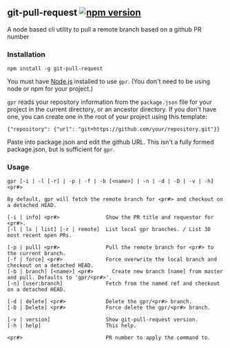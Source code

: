 ## git-pull-request [![npm version](https://badge.fury.io/js/git-pull-request.svg)](https://badge.fury.io/js/git-pull-request)

A node based cli utility to pull a remote branch based on a github PR number

### Installation

`npm install -g git-pull-request`

You must have [Node.js](https://nodejs.org) installed to use `gpr`. (You don't need to be using node or npm for your project.)

`gpr` reads your repository information from the `package.json` file for your project in the current directory,
or an ancestor directory. If you don't have one, you can create one in the root of your project using this template:

```
{"repository": {"url": "git+https://github.com/your/repository.git"}}
```
Paste into package.json and edit the github URL. This isn't a fully formed package.json, but is sufficient for `gpr`.

### Usage

```
gpr [-i | -l [-r] | -p | -f | -b [<name>] | -n | -d | -D | -v | -h] <pr#>

By default, gpr will fetch the remote branch for <pr#> and checkout on a detached HEAD.

[-i | info] <pr#>               Show the PR title and requestor for <pr#>.
[-l | ls | list] [-r | remote]  List local gpr branches. / List 30 most recent open PRs.

[-p | pull] <pr#>               Pull the remote branch for <pr#> to the current branch.
[-f | force] <pr#>              Force overwrite the local branch and checkout on a detached HEAD.
[-b | branch] [<name>] <pr#>      Create new branch [name] from master and pull. Defaults to 'gpr/<pr#>'.
[-n] [user:branch]              Fetch from the named ref and checkout on a detached HEAD.

[-d | delete] <pr#>             Delete the gpr/<pr#> branch.
[-D | Delete] <pr#>             Force delete the gpr/<pr#> branch.

[-v | version]                  Show git-pull-request version.
[-h | help]                     This help.

<pr#>                           PR number to apply the command to. 
 ```
